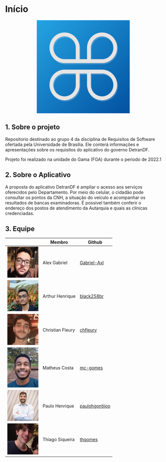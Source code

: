 # Início

<div align="center">
<img src = "/images/detrandf_logo.png" width="300"/>
</div>

## 1. Sobre o projeto
Repositorio destinado ao grupo 4 da disciplina de Requisitos de Software ofertada pela Universidade de Brasília. Ele conterá informações e apresentações sobre os requisitos do aplicativo do governo DetranDF.

Projeto foi realizado na unidade do Gama (FGA) durante o periodo de 2022.1

## 2. Sobre o Aplicativo
A proposta do aplicativo DetranDF é ampliar o acesso aos serviços oferecidos pelo Departamento. Por meio do celular, o cidadão pode consultar os pontos da CNH, a situação do veículo e acompanhar os resultados de bancas examinadoras. É possível também conferir o endereço dos postos de atendimento da Autarquia e quais as clínicas credenciadas.

## 3. Equipe
<center>

|                                                | Membro           | Github                                              |
|------------------------------------------------|------------------|-----------------------------------------------------|
| <img src="./assets/alexx.jpg" width="100">     | Alex Gabriel     | [Gabriel-Axl](https://github.com/Gabriel-Axl)       |
| <img src="./assets/arthur.png" width="100">    | Arthur Henrique  | [black258br](https://github.com/black258br)         |
| <img src="./assets/christian.png" width="100"> | Christian Fleury | [chfleury](https://github.com/chfleury)             |  
| <img src="./assets/matheus.png" width="100">   | Matheus Costa    | [mc-gomes](https://github.com/mc-gomes)             |
| <img src="./assets/paulo.png" width="100">     | Paulo Henrique   | [paulohgontijoo](https://github.com/paulohgontijoo) |
| <img src="./assets/thiago.png" width="100">    | Thiago Siqueira  | [thgomes](https://github.com/thgomes)               |

</center>